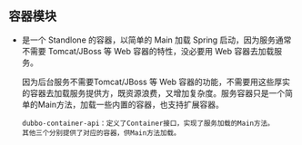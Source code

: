 ## 容器模块
 * 是一个 Standlone 的容器，以简单的 Main 加载 Spring 启动，因为服务通常不需要 Tomcat/JBoss 等 Web 容器的特性，没必要用 Web 容器去加载服务。
   
   因为后台服务不需要Tomcat/JBoss 等 Web 容器的功能，不需要用这些厚实的容器去加载服务提供方，既资源浪费，又增加复杂度。服务容器只是一个简单的Main方法，加载一些内置的容器，也支持扩展容器。
   
       dubbo-container-api：定义了Container接口，实现了服务加载的Main方法。
       其他三个分别提供了对应的容器，供Main方法加载。